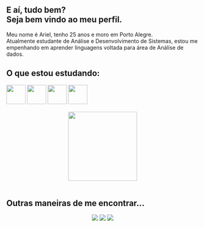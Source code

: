 ### 
<div align="left">
  <h2>
    E aí, tudo bem?<br>
    Seja bem vindo ao meu perfil.
  </h2>
</div>
<div>
  <p>
    Meu nome é Ariel, tenho 25 anos e moro em Porto Alegre.<br>
    Atualmente estudante de Análise e Desenvolvimento de Sistemas, estou me empenhando em aprender linguagens voltada para área de Análise de dados.
    
  </p>
</div>

<h2> O que estou estudando:</h2>
<div align="left" gap="15px"> 
  <img width="50em" height="50em" src="https://cdn.jsdelivr.net/gh/devicons/devicon/icons/javascript/javascript-original.svg" />
  <img width="50em" height="50em" src="https://cdn.jsdelivr.net/gh/devicons/devicon/icons/nodejs/nodejs-original.svg" />
  <img height="50em" width="50em" src="https://cdn.jsdelivr.net/gh/devicons/devicon/icons/python/python-original-wordmark.svg" />
  <img height="50em" width="50em" src="https://cdn.jsdelivr.net/gh/devicons/devicon/icons/mysql/mysql-original-wordmark.svg" />  
</div> <br>
      
<div align="center">
  <img height="180em" src="https://github-readme-stats.vercel.app/api?username=arielpereeira&show_icons=true&theme=dark&include_all_commits=true&count_private=true"/> 
</div><br>
  <h2>Outras maneiras de me encontrar...</h2>
<div align="center" gap="5px">
  <a href="https://instagram.com/ariel_pereeira" target="_blank"><img src="https://img.shields.io/badge/-Instagram-%23E4405F?style=for-the-badge&logo=instagram&logoColor=white" target="_blank"></a>
  <a href = "mailto:projetosariel@gmail.com"><img src="https://img.shields.io/badge/-Gmail-%23333?style=for-the-badge&logo=gmail&logoColor=white" target="_blank"></a>
  <a href="https://www.linkedin.com/in/" target="https://www.linkedin.com/in/ariel-pereira-25b350233/"><img src="https://img.shields.io/badge/-LinkedIn-%230077B5?style=for-the-badge&logo=linkedin&logoColor=white" target="_blank"></a> 
</div>  
